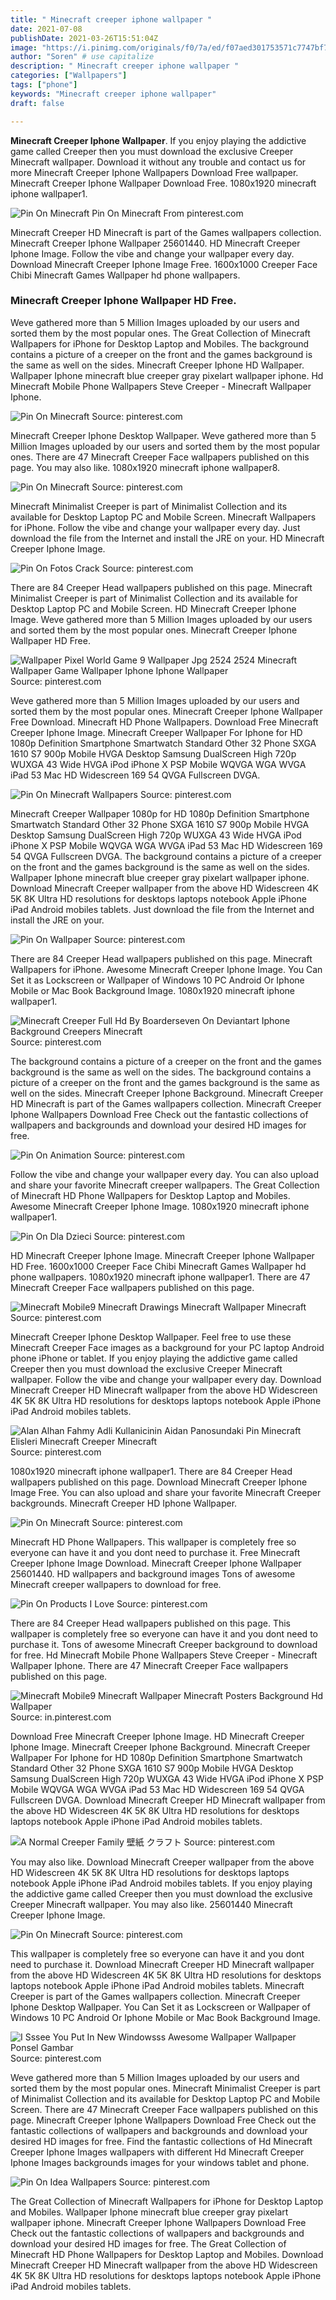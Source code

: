 ```yaml
---
title: " Minecraft creeper iphone wallpaper "
date: 2021-07-08
publishDate: 2021-03-26T15:51:04Z
image: "https://i.pinimg.com/originals/f0/7a/ed/f07aed301753571c7747bf758b6948e9.png"
author: "Soren" # use capitalize
description: " Minecraft creeper iphone wallpaper "
categories: ["Wallpapers"]
tags: ["phone"]
keywords: "Minecraft creeper iphone wallpaper"
draft: false

---
```



**Minecraft Creeper Iphone Wallpaper**. If you enjoy playing the addictive game called Creeper then you must download the exclusive Creeper Minecraft wallpaper. Download it without any trouble and contact us for more Minecraft Creeper Iphone Wallpapers Download Free wallpaper. Minecraft Creeper Iphone Wallpaper Download Free. 1080x1920 minecraft iphone wallpaper1.

![Pin On Minecraft](https://i.pinimg.com/originals/c0/25/7a/c0257a62ad868150ad37711ef91c80e1.jpg "Pin On Minecraft")
Pin On Minecraft From pinterest.com


Minecraft Creeper HD Minecraft is part of the Games wallpapers collection. Minecraft Creeper Iphone Wallpaper 25601440. HD Minecraft Creeper Iphone Image. Follow the vibe and change your wallpaper every day. Download Minecraft Creeper Iphone Image Free. 1600x1000 Creeper Face Chibi Minecraft Games Wallpaper hd phone wallpapers.

### Minecraft Creeper Iphone Wallpaper HD Free.

Weve gathered more than 5 Million Images uploaded by our users and sorted them by the most popular ones. The Great Collection of Minecraft Wallpapers for iPhone for Desktop Laptop and Mobiles. The background contains a picture of a creeper on the front and the games background is the same as well on the sides. Minecraft Creeper Iphone HD Wallpaper. Wallpaper Iphone minecraft blue creeper gray pixelart wallpaper iphone. Hd Minecraft Mobile Phone Wallpapers Steve Creeper - Minecraft Wallpaper Iphone.


![Pin On Minecraft](https://i.pinimg.com/originals/cb/9d/97/cb9d97c40f9dcfb4050c3672921cc0a1.jpg "Pin On Minecraft")
Source: pinterest.com

Minecraft Creeper Iphone Desktop Wallpaper. Weve gathered more than 5 Million Images uploaded by our users and sorted them by the most popular ones. There are 47 Minecraft Creeper Face wallpapers published on this page. You may also like. 1080x1920 minecraft iphone wallpaper8.

![Pin On Minecraft](https://i.pinimg.com/originals/c0/25/7a/c0257a62ad868150ad37711ef91c80e1.jpg "Pin On Minecraft")
Source: pinterest.com

Minecraft Minimalist Creeper is part of Minimalist Collection and its available for Desktop Laptop PC and Mobile Screen. Minecraft Wallpapers for iPhone. Follow the vibe and change your wallpaper every day. Just download the file from the Internet and install the JRE on your. HD Minecraft Creeper Iphone Image.

![Pin On Fotos Crack](https://i.pinimg.com/originals/00/17/21/00172146b8f9d155378f30039bd65e98.jpg "Pin On Fotos Crack")
Source: pinterest.com

There are 84 Creeper Head wallpapers published on this page. Minecraft Minimalist Creeper is part of Minimalist Collection and its available for Desktop Laptop PC and Mobile Screen. HD Minecraft Creeper Iphone Image. Weve gathered more than 5 Million Images uploaded by our users and sorted them by the most popular ones. Minecraft Creeper Iphone Wallpaper HD Free.

![Wallpaper Pixel World Game 9 Wallpaper Jpg 2524 2524 Minecraft Wallpaper Game Wallpaper Iphone Iphone Wallpaper](https://i.pinimg.com/originals/59/9c/a7/599ca7354eae71984b67192602f8956f.jpg "Wallpaper Pixel World Game 9 Wallpaper Jpg 2524 2524 Minecraft Wallpaper Game Wallpaper Iphone Iphone Wallpaper")
Source: pinterest.com

Weve gathered more than 5 Million Images uploaded by our users and sorted them by the most popular ones. Minecraft Creeper Iphone Wallpaper Free Download. Minecraft HD Phone Wallpapers. Download Free Minecraft Creeper Iphone Image. Minecraft Creeper Wallpaper For Iphone for HD 1080p Definition Smartphone Smartwatch Standard Other 32 Phone SXGA 1610 S7 900p Mobile HVGA Desktop Samsung DualScreen High 720p WUXGA 43 Wide HVGA iPod iPhone X PSP Mobile WQVGA WGA WVGA iPad 53 Mac HD Widescreen 169 54 QVGA Fullscreen DVGA.

![Pin On Minecraft Wallpapers](https://i.pinimg.com/originals/a2/79/6e/a2796efd9d619dcc3579847752f5678d.jpg "Pin On Minecraft Wallpapers")
Source: pinterest.com

Minecraft Creeper Wallpaper 1080p for HD 1080p Definition Smartphone Smartwatch Standard Other 32 Phone SXGA 1610 S7 900p Mobile HVGA Desktop Samsung DualScreen High 720p WUXGA 43 Wide HVGA iPod iPhone X PSP Mobile WQVGA WGA WVGA iPad 53 Mac HD Widescreen 169 54 QVGA Fullscreen DVGA. The background contains a picture of a creeper on the front and the games background is the same as well on the sides. Wallpaper Iphone minecraft blue creeper gray pixelart wallpaper iphone. Download Minecraft Creeper wallpaper from the above HD Widescreen 4K 5K 8K Ultra HD resolutions for desktops laptops notebook Apple iPhone iPad Android mobiles tablets. Just download the file from the Internet and install the JRE on your.

![Pin On Wallpaper](https://i.pinimg.com/originals/e9/a7/c6/e9a7c6fec39515052cfa136f7c88965a.jpg "Pin On Wallpaper")
Source: pinterest.com

There are 84 Creeper Head wallpapers published on this page. Minecraft Wallpapers for iPhone. Awesome Minecraft Creeper Iphone Image. You Can Set it as Lockscreen or Wallpaper of Windows 10 PC Android Or Iphone Mobile or Mac Book Background Image. 1080x1920 minecraft iphone wallpaper1.

![Minecraft Creeper Full Hd By Boarderseven On Deviantart Iphone Background Creepers Minecraft](https://i.pinimg.com/736x/58/e1/f5/58e1f5a4ce493293315b2355b6e17a57--fleece-blankets-creeper.jpg "Minecraft Creeper Full Hd By Boarderseven On Deviantart Iphone Background Creepers Minecraft")
Source: pinterest.com

The background contains a picture of a creeper on the front and the games background is the same as well on the sides. The background contains a picture of a creeper on the front and the games background is the same as well on the sides. Minecraft Creeper Iphone Background. Minecraft Creeper HD Minecraft is part of the Games wallpapers collection. Minecraft Creeper Iphone Wallpapers Download Free Check out the fantastic collections of wallpapers and backgrounds and download your desired HD images for free.

![Pin On Animation](https://i.pinimg.com/originals/45/bf/36/45bf361442969235bcbb69d4bb147086.jpg "Pin On Animation")
Source: pinterest.com

Follow the vibe and change your wallpaper every day. You can also upload and share your favorite Minecraft creeper wallpapers. The Great Collection of Minecraft HD Phone Wallpapers for Desktop Laptop and Mobiles. Awesome Minecraft Creeper Iphone Image. 1080x1920 minecraft iphone wallpaper1.

![Pin On Dla Dzieci](https://i.pinimg.com/originals/e3/fb/27/e3fb27cbe32e4f94dd1b0ac14fcfa57a.jpg "Pin On Dla Dzieci")
Source: pinterest.com

HD Minecraft Creeper Iphone Image. Minecraft Creeper Iphone Wallpaper HD Free. 1600x1000 Creeper Face Chibi Minecraft Games Wallpaper hd phone wallpapers. 1080x1920 minecraft iphone wallpaper1. There are 47 Minecraft Creeper Face wallpapers published on this page.

![Minecraft Mobile9 Minecraft Drawings Minecraft Wallpaper Minecraft](https://i.pinimg.com/originals/b5/6f/e8/b56fe85460b4e82f69d140dcf095f883.jpg "Minecraft Mobile9 Minecraft Drawings Minecraft Wallpaper Minecraft")
Source: pinterest.com

Minecraft Creeper Iphone Desktop Wallpaper. Feel free to use these Minecraft Creeper Face images as a background for your PC laptop Android phone iPhone or tablet. If you enjoy playing the addictive game called Creeper then you must download the exclusive Creeper Minecraft wallpaper. Follow the vibe and change your wallpaper every day. Download Minecraft Creeper HD Minecraft wallpaper from the above HD Widescreen 4K 5K 8K Ultra HD resolutions for desktops laptops notebook Apple iPhone iPad Android mobiles tablets.

![Alan Alhan Fahmy Adli Kullanicinin Aidan Panosundaki Pin Minecraft Elisleri Minecraft Creeper Minecraft](https://i.pinimg.com/originals/e7/d4/d2/e7d4d261e0e9696101fb6f746d49416d.jpg "Alan Alhan Fahmy Adli Kullanicinin Aidan Panosundaki Pin Minecraft Elisleri Minecraft Creeper Minecraft")
Source: pinterest.com

1080x1920 minecraft iphone wallpaper1. There are 84 Creeper Head wallpapers published on this page. Download Minecraft Creeper Iphone Image Free. You can also upload and share your favorite Minecraft Creeper backgrounds. Minecraft Creeper HD Iphone Wallpaper.

![Pin On Minecraft](https://i.pinimg.com/originals/12/b3/54/12b3541f69aea32300efde1669a4ac49.jpg "Pin On Minecraft")
Source: pinterest.com

Minecraft HD Phone Wallpapers. This wallpaper is completely free so everyone can have it and you dont need to purchase it. Free Minecraft Creeper Iphone Image Download. Minecraft Creeper Iphone Wallpaper 25601440. HD wallpapers and background images Tons of awesome Minecraft creeper wallpapers to download for free.

![Pin On Products I Love](https://i.pinimg.com/originals/b2/ef/94/b2ef94a18bb7202308a2c1da121ed97a.jpg "Pin On Products I Love")
Source: pinterest.com

There are 84 Creeper Head wallpapers published on this page. This wallpaper is completely free so everyone can have it and you dont need to purchase it. Tons of awesome Minecraft Creeper background to download for free. Hd Minecraft Mobile Phone Wallpapers Steve Creeper - Minecraft Wallpaper Iphone. There are 47 Minecraft Creeper Face wallpapers published on this page.

![Minecraft Mobile9 Minecraft Wallpaper Minecraft Posters Background Hd Wallpaper](https://i.pinimg.com/originals/b7/08/08/b7080876a01e364d4efdde3c77b9b08d.jpg "Minecraft Mobile9 Minecraft Wallpaper Minecraft Posters Background Hd Wallpaper")
Source: in.pinterest.com

Download Free Minecraft Creeper Iphone Image. HD Minecraft Creeper Iphone Image. Minecraft Creeper Iphone Background. Minecraft Creeper Wallpaper For Iphone for HD 1080p Definition Smartphone Smartwatch Standard Other 32 Phone SXGA 1610 S7 900p Mobile HVGA Desktop Samsung DualScreen High 720p WUXGA 43 Wide HVGA iPod iPhone X PSP Mobile WQVGA WGA WVGA iPad 53 Mac HD Widescreen 169 54 QVGA Fullscreen DVGA. Download Minecraft Creeper HD Minecraft wallpaper from the above HD Widescreen 4K 5K 8K Ultra HD resolutions for desktops laptops notebook Apple iPhone iPad Android mobiles tablets.

![A Normal Creeper Family 壁紙 クラフト](https://i.pinimg.com/originals/bf/3e/88/bf3e8847e23fff0bf21468e009284ff5.jpg "A Normal Creeper Family 壁紙 クラフト")
Source: pinterest.com

You may also like. Download Minecraft Creeper wallpaper from the above HD Widescreen 4K 5K 8K Ultra HD resolutions for desktops laptops notebook Apple iPhone iPad Android mobiles tablets. If you enjoy playing the addictive game called Creeper then you must download the exclusive Creeper Minecraft wallpaper. You may also like. 25601440 Minecraft Creeper Iphone Image.

![Pin On Minecraft](https://i.pinimg.com/originals/13/4e/db/134edbf1d8e7f702954c2703a20e5ede.jpg "Pin On Minecraft")
Source: pinterest.com

This wallpaper is completely free so everyone can have it and you dont need to purchase it. Download Minecraft Creeper HD Minecraft wallpaper from the above HD Widescreen 4K 5K 8K Ultra HD resolutions for desktops laptops notebook Apple iPhone iPad Android mobiles tablets. Minecraft Creeper is part of the Games wallpapers collection. Minecraft Creeper Iphone Desktop Wallpaper. You Can Set it as Lockscreen or Wallpaper of Windows 10 PC Android Or Iphone Mobile or Mac Book Background Image.

![I Sssee You Put In New Windowsss Awesome Wallpaper Wallpaper Ponsel Gambar](https://i.pinimg.com/originals/42/40/7a/42407af61f69ae97034ad5abea87d21c.jpg "I Sssee You Put In New Windowsss Awesome Wallpaper Wallpaper Ponsel Gambar")
Source: pinterest.com

Weve gathered more than 5 Million Images uploaded by our users and sorted them by the most popular ones. Minecraft Minimalist Creeper is part of Minimalist Collection and its available for Desktop Laptop PC and Mobile Screen. There are 47 Minecraft Creeper Face wallpapers published on this page. Minecraft Creeper Iphone Wallpapers Download Free Check out the fantastic collections of wallpapers and backgrounds and download your desired HD images for free. Find the fantastic collections of Hd Minecraft Creeper Iphone Images wallpapers with different Hd Minecraft Creeper Iphone Images backgrounds images for your windows tablet and phone.

![Pin On Idea Wallpapers](https://i.pinimg.com/originals/f0/7a/ed/f07aed301753571c7747bf758b6948e9.png "Pin On Idea Wallpapers")
Source: pinterest.com

The Great Collection of Minecraft Wallpapers for iPhone for Desktop Laptop and Mobiles. Wallpaper Iphone minecraft blue creeper gray pixelart wallpaper iphone. Minecraft Creeper Iphone Wallpapers Download Free Check out the fantastic collections of wallpapers and backgrounds and download your desired HD images for free. The Great Collection of Minecraft HD Phone Wallpapers for Desktop Laptop and Mobiles. Download Minecraft Creeper HD Minecraft wallpaper from the above HD Widescreen 4K 5K 8K Ultra HD resolutions for desktops laptops notebook Apple iPhone iPad Android mobiles tablets.

